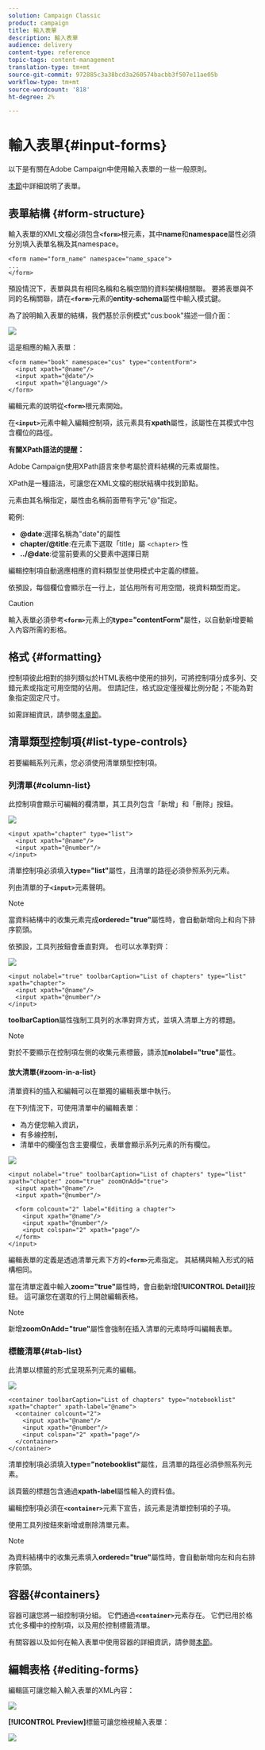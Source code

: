 ```yaml
---
solution: Campaign Classic
product: campaign
title: 輸入表單
description: 輸入表單
audience: delivery
content-type: reference
topic-tags: content-management
translation-type: tm+mt
source-git-commit: 972885c3a38bcd3a260574bacbb3f507e11ae05b
workflow-type: tm+mt
source-wordcount: '818'
ht-degree: 2%

---
```



# 輸入表單{#input-forms}

以下是有關在Adobe Campaign中使用輸入表單的一些一般原則。

[本節](../../configuration/using/identifying-a-form.md)中詳細說明了表單。

## 表單結構 {#form-structure}

輸入表單的XML文檔必須包含&#x200B;**`<form>`**&#x200B;根元素，其中&#x200B;**name**&#x200B;和&#x200B;**namespace**&#x200B;屬性必須分別填入表單名稱及其namespace。

```
<form name="form_name" namespace="name_space">
...
</form>
```

預設情況下，表單與具有相同名稱和名稱空間的資料架構相關聯。 要將表單與不同的名稱關聯，請在&#x200B;**`<form>`**&#x200B;元素的&#x200B;**entity-schema**&#x200B;屬性中輸入模式鍵。

為了說明輸入表單的結構，我們基於示例模式&quot;cus:book&quot;描述一個介面：

![](assets/d_ncs_content_form1.png)

這是相應的輸入表單：

```
<form name="book" namespace="cus" type="contentForm">
  <input xpath="@name"/>
  <input xpath="@date"/>
  <input xpath="@language"/>
</form>
```

編輯元素的說明從&#x200B;**`<form>`**&#x200B;根元素開始。

在&#x200B;**`<input>`**&#x200B;元素中輸入編輯控制項，該元素具有&#x200B;**xpath**&#x200B;屬性，該屬性在其模式中包含欄位的路徑。

**有關XPath語法的提醒：**

Adobe Campaign使用XPath語言來參考屬於資料結構的元素或屬性。

XPath是一種語法，可讓您在XML文檔的樹狀結構中找到節點。

元素由其名稱指定，屬性由名稱前面帶有字元&quot;@&quot;指定。

範例:

* **@date**:選擇名稱為&quot;date&quot;的屬性
* **chapter/@title**:在元素下選取「title」屬 `<chapter>` 性
* **../@date**:從當前要素的父要素中選擇日期

編輯控制項自動適應相應的資料類型並使用模式中定義的標籤。

依預設，每個欄位會顯示在一行上，並佔用所有可用空間，視資料類型而定。

>[!CAUTION]
>
>輸入表單必須參考&#x200B;**`<form>`**&#x200B;元素上的&#x200B;**type=&quot;contentForm&quot;**&#x200B;屬性，以自動新增要輸入內容所需的影格。

## 格式 {#formatting}

控制項彼此相對的排列類似於HTML表格中使用的排列，可將控制項分成多列、交錯元素或指定可用空間的佔用。 但請記住，格式設定僅授權比例分配；不能為對象指定固定尺寸。

如需詳細資訊，請參閱[本章節](../../configuration/using/form-structure.md#formatting)。

## 清單類型控制項{#list-type-controls}

若要編輯系列元素，您必須使用清單類型控制項。

### 列清單{#column-list}

此控制項會顯示可編輯的欄清單，其工具列包含「新增」和「刪除」按鈕。

![](assets/d_ncs_content_form4.png)

```
<input xpath="chapter" type="list">
  <input xpath="@name"/>
  <input xpath="@number"/>
</input>
```

清單控制項必須填入&#x200B;**type=&quot;list&quot;**&#x200B;屬性，且清單的路徑必須參照系列元素。

列由清單的子&#x200B;**`<input>`**&#x200B;元素聲明。

>[!NOTE]
>
>當資料結構中的收集元素完成&#x200B;**ordered=&quot;true&quot;**&#x200B;屬性時，會自動新增向上和向下排序箭頭。

依預設，工具列按鈕會垂直對齊。 也可以水準對齊：

![](assets/d_ncs_content_form5.png)

```
<input nolabel="true" toolbarCaption="List of chapters" type="list" xpath="chapter">
  <input xpath="@name"/>
  <input xpath="@number"/>
</input>
```

**toolbarCaption**&#x200B;屬性強制工具列的水準對齊方式，並填入清單上方的標題。

>[!NOTE]
>
>對於不要顯示在控制項左側的收集元素標籤，請添加&#x200B;**nolabel=&quot;true&quot;**&#x200B;屬性。

#### 放大清單{#zoom-in-a-list}

清單資料的插入和編輯可以在單獨的編輯表單中執行。

在下列情況下，可使用清單中的編輯表單：

* 為方便您輸入資訊，
* 有多線控制，
* 清單中的欄僅包含主要欄位，表單會顯示系列元素的所有欄位。

![](assets/d_ncs_content_form7.png)

```
<input nolabel="true" toolbarCaption="List of chapters" type="list" xpath="chapter" zoom="true" zoomOnAdd="true">
  <input xpath="@name"/>
  <input xpath="@number"/>

  <form colcount="2" label="Editing a chapter">
    <input xpath="@name"/>
    <input xpath="@number"/>
    <input colspan="2" xpath="page"/>
  </form>
</input>
```

編輯表單的定義是透過清單元素下方的&#x200B;**`<form>`**&#x200B;元素指定。 其結構與輸入形式的結構相同。

當在清單定義中輸入&#x200B;**zoom=&quot;true&quot;**&#x200B;屬性時，會自動新增&#x200B;**[!UICONTROL Detail]**&#x200B;按鈕。 這可讓您在選取的行上開啟編輯表格。

>[!NOTE]
>
>新增&#x200B;**zoomOnAdd=&quot;true&quot;**&#x200B;屬性會強制在插入清單的元素時呼叫編輯表單。

### 標籤清單{#tab-list}

此清單以標籤的形式呈現系列元素的編輯。

![](assets/d_ncs_content_form6.png)

```
<container toolbarCaption="List of chapters" type="notebooklist" xpath="chapter" xpath-label="@name">
  <container colcount="2">
    <input xpath="@name"/>
    <input xpath="@number"/>
    <input colspan="2" xpath="page"/>
  </container>
</container>
```

清單控制項必須填入&#x200B;**type=&quot;notebooklist&quot;**&#x200B;屬性，且清單的路徑必須參照系列元素。

該頁籤的標題包含通過&#x200B;**xpath-label**&#x200B;屬性輸入的資料值。

編輯控制項必須在&#x200B;**`<container>`**&#x200B;元素下宣告，該元素是清單控制項的子項。

使用工具列按鈕來新增或刪除清單元素。

>[!NOTE]
>
>為資料結構中的收集元素填入&#x200B;**ordered=&quot;true&quot;**&#x200B;屬性時，會自動新增向左和向右排序箭頭。

## 容器{#containers}

容器可讓您將一組控制項分組。 它們通過&#x200B;**`<container>`**&#x200B;元素存在。 它們已用於格式化多欄中的控制項，以及用於控制標籤清單。

有關容器以及如何在輸入表單中使用容器的詳細資訊，請參閱[本節](../../configuration/using/form-structure.md#containers)。

## 編輯表格 {#editing-forms}

編輯區可讓您輸入輸入表單的XML內容：

![](assets/d_ncs_content_form12.png)

**[!UICONTROL Preview]**&#x200B;標籤可讓您檢視輸入表單：

![](assets/d_ncs_content_form13.png)
